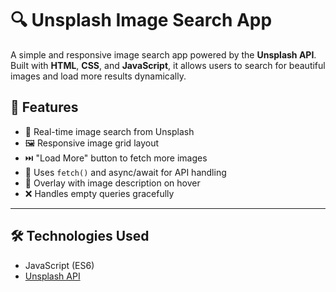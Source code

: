# 🔍 Unsplash Image Search App

A simple and responsive image search app powered by the **Unsplash API**. Built with **HTML**, **CSS**, and **JavaScript**, it allows users to search for beautiful images and load more results dynamically.

## 📸 Features

- 🔎 Real-time image search from Unsplash
- 🖼️ Responsive image grid layout
- ⏭️ "Load More" button to fetch more images
- 🧠 Uses `fetch()` and async/await for API handling
- 🎨 Overlay with image description on hover
- ❌ Handles empty queries gracefully

---
## 🛠️ Technologies Used
- JavaScript (ES6)
- [Unsplash API](https://unsplash.com/developers)
